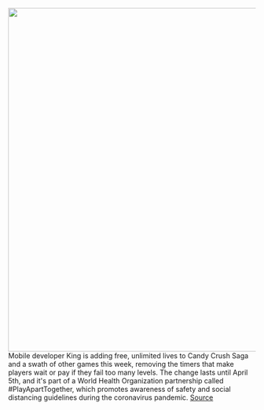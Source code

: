 <img src='https://cdn.vox-cdn.com/thumbor/GcwDC3YIOaL5C9rNa7Ki7Ua3lF0=/0x0:1100x688/1200x800/filters:focal(462x256:638x432)/cdn.vox-cdn.com/uploads/chorus_image/image/66584052/candy.0.jpg' width='700px' /><br/>
Mobile developer King is adding free, unlimited lives to Candy Crush Saga and a swath of other games this week, removing the timers that make players wait or pay if they fail too many levels. The change lasts until April 5th, and it's part of a World Health Organization partnership called #PlayApartTogether, which promotes awareness of safety and social distancing guidelines during the coronavirus pandemic.
<a href='https://www.theverge.com/2020/3/31/21202056/king-candy-crush-saga-free-unlimited-lives-covid-coronavirus-who-social-distancing-partnership'> Source <a/>